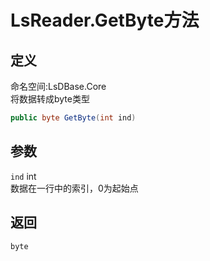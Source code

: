 # LsReader.GetByte方法
## 定义
命名空间:LsDBase.Core    
将数据转成byte类型   
```C#
public byte GetByte(int ind)
```
## 参数
`ind`  int    
数据在一行中的索引，0为起始点   
## 返回
`byte`
